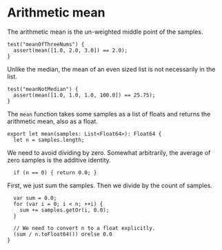 # Arithmetic mean

The arithmetic mean is the un-weighted middle point of the samples.

    test("meanOfThreeNums") {
      assert(mean([1.0, 2.0, 3.0]) == 2.0);
    }

Unlike the median, the mean of an even sized list is not necessarily
in the list.

    test("meanNotMedian") {
      assert(mean([1.0, 1.0, 1.0, 100.0]) == 25.75);
    }

The `mean` function takes some samples as a list of floats and returns
the arithmetic mean, also as a float.

    export let mean(samples: List<Float64>): Float64 {
      let n = samples.length;

We need to avoid dividing by zero.  Somewhat arbitrarily, the average
of zero samples is the additive identity.

      if (n == 0) { return 0.0; }

First, we just sum the samples.  Then we divide by the count of
samples.

      var sum = 0.0;
      for (var i = 0; i < n; ++i) {
        sum += samples.getOr(i, 0.0);
      }

      // We need to convert n to a float explicitly.
      (sum / n.toFloat64()) orelse 0.0
    }
